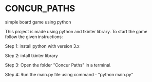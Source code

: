 # CONCUR_PATHS
simple board game using python


This project is made using python and tkinter library. To start the game follow the given instructions:

Step 1:
	install python with version 3.x

Step 2:
	intall tkinter library

Step 3:
	Open the folder "Concur Paths" in a terminal.

Step 4:
	Run the main.py file using command - "python main.py"
